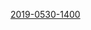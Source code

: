 
[2019-0530-1400](itms-services://?action=download-manifest&url=https://ayn2110.github.io/MuMoApp/manifest.plist)



